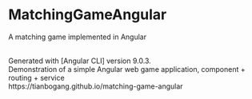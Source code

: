 # MatchingGameAngular 

A matching game implemented in Angular

<br />
Generated with [Angular CLI] version 9.0.3.
<br />
Demonstration of a simple Angular web game application, component + routing + service

<br/>
https://tianbogang.github.io/matching-game-angular


